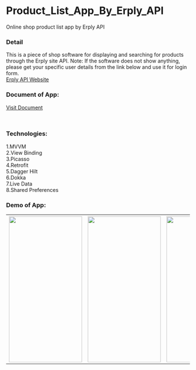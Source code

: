 # Product_List_App_By_Erply_API
Online shop product list app by Erply API

<h3>Detail</h3>
This is a piece of shop software for displaying and searching for products through the Erply site API.
Note: If the software does not show anything, please get your specific user details from the link below and use it for login form.
<br>
<a href="https://learn-api.erply.com/">Erply API Website</a>

<br>
<h3> Document of App:</h3>
<a href="https://hexfa.com/my-git-doc/shop-erply">Visit Document</a>

<br><h3>Technologies:</h3>
1.MVVM
<br>2.View Binding
<br>3.Picasso
<br>4.Retrofit
<br>5.Dagger Hilt
<br>6.Dokka
<br>7.Live Data
<br>8.Shared Preferences

<h3> Demo of App:</h3>
<table>
  <tr>
<th><img src="https://hexfa.com/my-git-doc/shop-erply/git-images/0000.jpg" width="200" height="400" /></th>
<th><img src="https://hexfa.com/my-git-doc/shop-erply/git-images/1111.jpg" width="200" height="400" /></th>
<th><img src="https://hexfa.com/my-git-doc/shop-erply/git-images/2222.jpg" width="700" height="400" /></th>
    </tr>
  </table>
